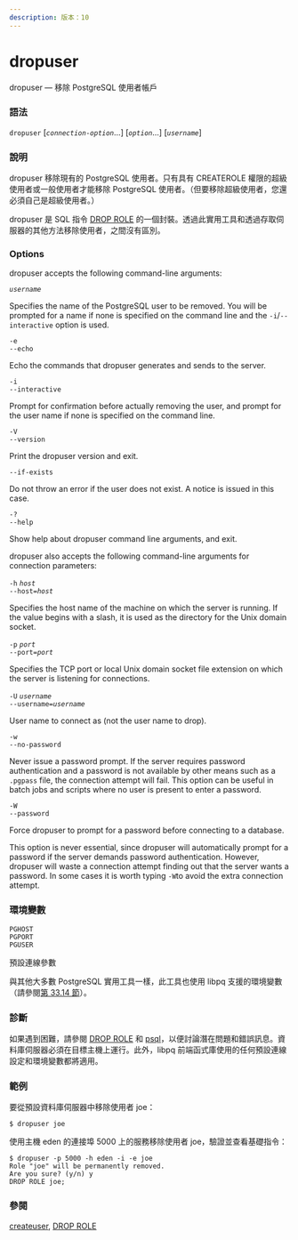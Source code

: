 ```yaml
---
description: 版本：10
---
```


# dropuser

dropuser — 移除 PostgreSQL 使用者帳戶

### 語法

`dropuser` \[_`connection-option`_...\] \[_`option`_...\] \[_`username`_\]

### 說明

dropuser 移除現有的 PostgreSQL 使用者。只有具有 CREATEROLE 權限的超級使用者或一般使用者才能移除 PostgreSQL 使用者。（但要移除超級使用者，您還必須自己是超級使用者。）

dropuser 是 SQL 指令 [DROP ROLE](../sql-commands/drop-role.md) 的一個封裝。透過此實用工具和透過存取伺服器的其他方法移除使用者，之間沒有區別。

### Options

dropuser accepts the following command-line arguments:

_`username`_

Specifies the name of the PostgreSQL user to be removed. You will be prompted for a name if none is specified on the command line and the `-i`/`--interactive` option is used.

`-e`  
`--echo`

Echo the commands that dropuser generates and sends to the server.

`-i`  
`--interactive`

Prompt for confirmation before actually removing the user, and prompt for the user name if none is specified on the command line.

`-V`  
`--version`

Print the dropuser version and exit.

`--if-exists`

Do not throw an error if the user does not exist. A notice is issued in this case.

`-?`  
`--help`

Show help about dropuser command line arguments, and exit.

dropuser also accepts the following command-line arguments for connection parameters:

`-h` _`host`_  
`--host=`_`host`_

Specifies the host name of the machine on which the server is running. If the value begins with a slash, it is used as the directory for the Unix domain socket.

`-p` _`port`_  
`--port=`_`port`_

Specifies the TCP port or local Unix domain socket file extension on which the server is listening for connections.

`-U` _`username`_  
`--username=`_`username`_

User name to connect as \(not the user name to drop\).

`-w`  
`--no-password`

Never issue a password prompt. If the server requires password authentication and a password is not available by other means such as a `.pgpass` file, the connection attempt will fail. This option can be useful in batch jobs and scripts where no user is present to enter a password.

`-W`  
`--password`

Force dropuser to prompt for a password before connecting to a database.

This option is never essential, since dropuser will automatically prompt for a password if the server demands password authentication. However, dropuser will waste a connection attempt finding out that the server wants a password. In some cases it is worth typing `-W`to avoid the extra connection attempt.

### 環境變數

`PGHOST`  
`PGPORT`  
`PGUSER`

預設連線參數

與其他大多數 PostgreSQL 實用工具一樣，此工具也使用 libpq 支援的環境變數（請參閱[第 33.14 節](../../client-interfaces/libpq-c-library/33.14.-environment-variables.md)）。

### 診斷

如果遇到困難，請參閱 [DROP ROLE](../sql-commands/drop-role.md) 和 [psql](psql.md)，以便討論潛在問題和錯誤訊息。資料庫伺服器必須在目標主機上運行。此外，libpq 前端函式庫使用的任何預設連線設定和環境變數都將適用。

### 範例

要從預設資料庫伺服器中移除使用者 joe：

```text
$ dropuser joe
```

使用主機 eden 的連接埠 5000 上的服務移除使用者 joe，驗證並查看基礎指令：

```text
$ dropuser -p 5000 -h eden -i -e joe
Role "joe" will be permanently removed.
Are you sure? (y/n) y
DROP ROLE joe;
```

### 參閱

[createuser](createuser.md), [DROP ROLE](../sql-commands/drop-role.md)

